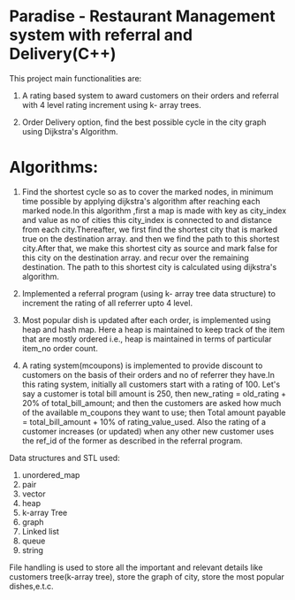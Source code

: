 # Paradise - Restaurant Management system with referral and Delivery(C++)
This project main functionalities are:

1. A rating based system to award customers on their orders and referral with 4 level rating increment using k- array trees.

2. Order Delivery option, find the best possible cycle in the city graph using Dijkstra's Algorithm.

# Algorithms:
1. Find the shortest cycle so as to cover the marked nodes, in minimum time possible by applying dijkstra's algorithm after reaching each marked node.In this algorithm 
   ,first a map is made with key as city_index and value as no of cities this city_index is connected to and distance from each city.Thereafter, we first find the 
    shortest city that is marked true on the destination array. and then we find the path to this shortest city.After that, we make this shortest city as source and mark
    false for this city on the destination array. and recur over the remaining destination.
    The path to this shortest city is calculated using dijkstra's algorithm.  
2. Implemented a referral program (using k- array tree data structure) to increment the rating of all referrer upto 4 level.


3. Most popular dish is updated after each order, is implemented using heap and hash map.
   Here a heap is maintained to keep track of the item that are mostly ordered i.e., heap is maintained in terms of particular item_no order count.
4. A rating system(mcoupons) is implemented to provide discount to customers on the basis of their orders and no of referrer they have.In this rating system, 
   initially all customers start with a rating of 100. Let's say a customer is total bill amount is 250,
   then 
                                    new_rating  = old_rating + 20% of total_bill_amount;
   and then the customers are asked how much of the available m_coupons they want to use; then 
                                    Total amount payable = total_bill_amount + 10% of rating_value_used.
   Also the rating of a customer increases (or updated) when any other new customer uses the ref_id of the former as described in the referral program.    
   

Data structures and STL used:
1. unordered_map
2. pair
3. vector
4. heap
5. k-array Tree
6. graph
7. Linked list
8. queue
9. string 

File handling is used to store all the important and relevant details like 
customers tree(k-array tree), store the graph of city, store the most popular dishes,e.t.c.
